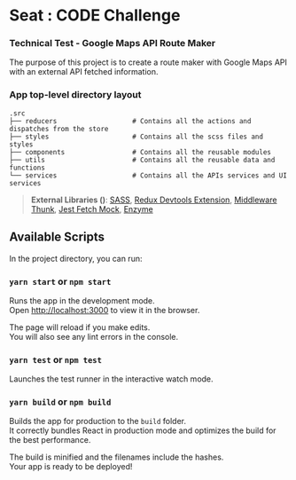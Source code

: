 # Seat : CODE Challenge

### Technical Test - Google Maps API Route Maker

The purpose of this project is to create a route maker with Google Maps API with an external API fetched information.

### App top-level directory layout

    .src
    ├── reducers                   # Contains all the actions and dispatches from the store
    ├── styles                     # Contains all the scss files and styles
    ├── components                 # Contains all the reusable modules
    ├── utils                      # Contains all the reusable data and functions
    └── services                   # Contains all the APIs services and UI services

> **External Libraries ()**: 
[SASS](https://github.com/sass/node-sass),
[Redux Devtools Extension](https://github.com/zalmoxisus/redux-devtools-extension),
[Middleware Thunk](https://github.com/reduxjs/redux-thunk),
[Jest Fetch Mock](https://www.npmjs.com/package/jest-fetch-mock),
[Enzyme](https://enzymejs.github.io/enzyme/)


## Available Scripts

In the project directory, you can run:

### `yarn start` or `npm start`

Runs the app in the development mode.<br />
Open [http://localhost:3000](http://localhost:3000) to view it in the browser.

The page will reload if you make edits.<br />
You will also see any lint errors in the console.

### `yarn test` or `npm test`

Launches the test runner in the interactive watch mode.<br />

### `yarn build` or `npm build`

Builds the app for production to the `build` folder.<br />
It correctly bundles React in production mode and optimizes the build for the best performance.

The build is minified and the filenames include the hashes.<br />
Your app is ready to be deployed!